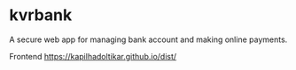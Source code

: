 # kvrbank
A secure web app for managing bank account and making online payments.

Frontend
https://kapilhadoltikar.github.io/dist/
